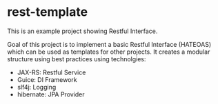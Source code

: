 rest-template
=============

This is an example project showing Restful Interface.

Goal of this project is to implement a basic Restful Interface (HATEOAS) which can be used as templates for other projects.
It creates a modular structure using best practices using technolgies:

* JAX-RS: Restful Service
* Guice: DI Framework
* slf4j: Logging
* hibernate: JPA Provider

